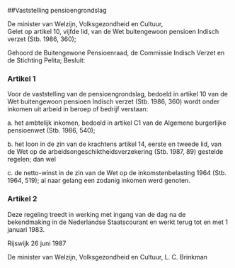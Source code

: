 <meta http-equiv='Content-Type' content='text/html; charset=utf-8' />

##Vaststelling pensioengrondslag

De minister van Welzijn, Volksgezondheid en Cultuur,  
Gelet op artikel 10, vijfde lid, van de Wet buitengewoon pensioen Indisch verzet (Stb. 1986, 360);

Gehoord de Buitengewone Pensioenraad, de Commissie Indisch Verzet en de Stichting Pelita;
Besluit:    

### Artikel  1  

Voor de vaststelling van de pensioengrondslag, bedoeld in artikel 10 van de Wet buitengewoon pensioen Indisch verzet (Stb. 1986, 360) wordt onder inkomen uit arbeid in beroep of bedrijf verstaan: 

a. het ambtelijk inkomen, bedoeld in artikel C1 van de Algemene burgerlijke pensioenwet (Stb. 1986, 540); 

b. het loon in de zin van de krachtens artikel 14, eerste en tweede lid, van de Wet op de arbeidsongeschiktheidsverzekering (Stb. 1987, 89) gestelde regelen; dan wel 

c. de netto-winst in de zin van de Wet op de inkomstenbelasting 1964 (Stb. 1964, 519);  al naar gelang een zodanig inkomen werd genoten.  

### Artikel  2  

Deze regeling treedt in werking met ingang van de dag na de bekendmaking in de Nederlandse Staatscourant en werkt terug tot en met 1 januari 1983. 

Rijswijk 
26 juni 1987    

De 
minister van Welzijn, Volksgezondheid en Cultuur, 
L. C.  Brinkman      
